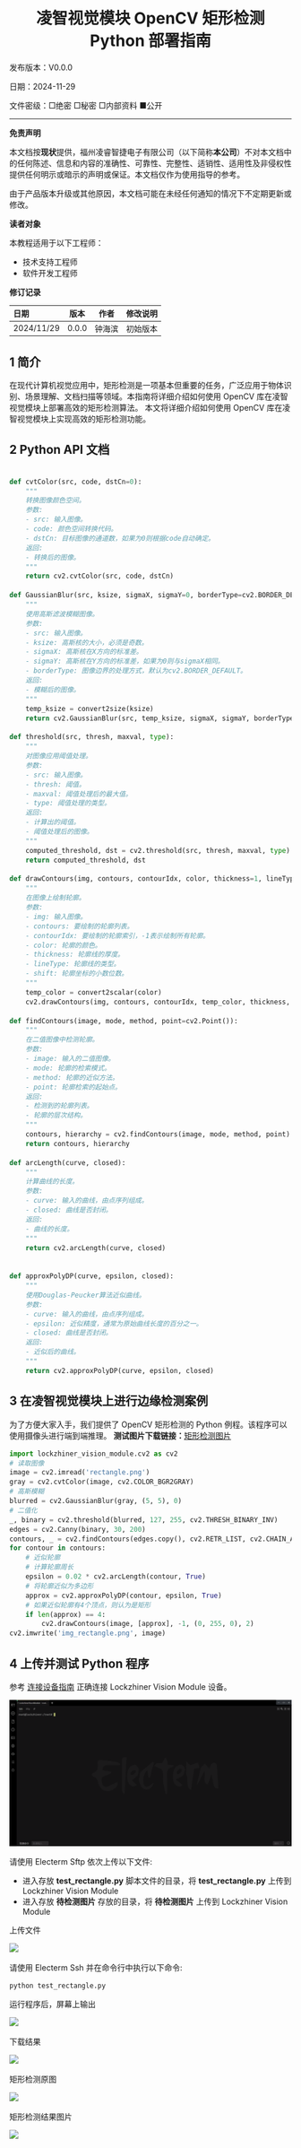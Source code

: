 <h1 align="center">凌智视觉模块 OpenCV 矩形检测 Python 部署指南</h1>

发布版本：V0.0.0

日期：2024-11-29

文件密级：□绝密 □秘密 □内部资料 ■公开  

---

**免责声明**  

本文档按**现状**提供，福州凌睿智捷电子有限公司（以下简称**本公司**）不对本文档中的任何陈述、信息和内容的准确性、可靠性、完整性、适销性、适用性及非侵权性提供任何明示或暗示的声明或保证。本文档仅作为使用指导的参考。  

由于产品版本升级或其他原因，本文档可能在未经任何通知的情况下不定期更新或修改。  

**读者对象**  

本教程适用于以下工程师：  

- 技术支持工程师  
- 软件开发工程师  

**修订记录**  

| **日期**     | **版本** | **作者** | **修改说明** |
|:-----------| -------- |--------| ------------ |
| 2024/11/29 | 0.0.0    | 钟海滨    | 初始版本     |

## 1 简介

在现代计算机视觉应用中，矩形检测是一项基本但重要的任务，广泛应用于物体识别、场景理解、文档扫描等领域。本指南将详细介绍如何使用 OpenCV 库在凌智视觉模块上部署高效的矩形检测算法。 本文将详细介绍如何使用 OpenCV 库在凌智视觉模块上实现高效的矩形检测功能。

## 2 Python API 文档

```python

def cvtColor(src, code, dstCn=0):
    """
    转换图像颜色空间。
    参数:
    - src: 输入图像。
    - code: 颜色空间转换代码。
    - dstCn: 目标图像的通道数，如果为0则根据code自动确定。
    返回:
    - 转换后的图像。
    """
    return cv2.cvtColor(src, code, dstCn)

def GaussianBlur(src, ksize, sigmaX, sigmaY=0, borderType=cv2.BORDER_DEFAULT):
    """
    使用高斯滤波模糊图像。
    参数:
    - src: 输入图像。
    - ksize: 高斯核的大小，必须是奇数。
    - sigmaX: 高斯核在X方向的标准差。
    - sigmaY: 高斯核在Y方向的标准差，如果为0则与sigmaX相同。
    - borderType: 图像边界的处理方式，默认为cv2.BORDER_DEFAULT。
    返回:
    - 模糊后的图像。
    """
    temp_ksize = convert2size(ksize)
    return cv2.GaussianBlur(src, temp_ksize, sigmaX, sigmaY, borderType)

def threshold(src, thresh, maxval, type):
    """
    对图像应用阈值处理。
    参数:
    - src: 输入图像。
    - thresh: 阈值。
    - maxval: 阈值处理后的最大值。
    - type: 阈值处理的类型。
    返回:
    - 计算出的阈值。
    - 阈值处理后的图像。
    """
    computed_threshold, dst = cv2.threshold(src, thresh, maxval, type)
    return computed_threshold, dst

def drawContours(img, contours, contourIdx, color, thickness=1, lineType=8, shift=0):
    """
    在图像上绘制轮廓。
    参数:
    - img: 输入图像。
    - contours: 要绘制的轮廓列表。
    - contourIdx: 要绘制的轮廓索引，-1表示绘制所有轮廓。
    - color: 轮廓的颜色。
    - thickness: 轮廓线的厚度。
    - lineType: 轮廓线的类型。
    - shift: 轮廓坐标的小数位数。
    """
    temp_color = convert2scalar(color)
    cv2.drawContours(img, contours, contourIdx, temp_color, thickness, lineType, shift)

def findContours(image, mode, method, point=cv2.Point()):
    """
    在二值图像中检测轮廓。
    参数:
    - image: 输入的二值图像。
    - mode: 轮廓的检索模式。
    - method: 轮廓的近似方法。
    - point: 轮廓检索的起始点。
    返回:
    - 检测到的轮廓列表。
    - 轮廓的层次结构。
    """
    contours, hierarchy = cv2.findContours(image, mode, method, point)
    return contours, hierarchy

def arcLength(curve, closed):
    """
    计算曲线的长度。
    参数:
    - curve: 输入的曲线，由点序列组成。
    - closed: 曲线是否封闭。
    返回:
    - 曲线的长度。
    """
    return cv2.arcLength(curve, closed)


def approxPolyDP(curve, epsilon, closed):
    """
    使用Douglas-Peucker算法近似曲线。
    参数:
    - curve: 输入的曲线，由点序列组成。
    - epsilon: 近似精度，通常为原始曲线长度的百分之一。
    - closed: 曲线是否封闭。
    返回:
    - 近似后的曲线。
    """
    return cv2.approxPolyDP(curve, epsilon, closed)

```

## 3 在凌智视觉模块上进行边缘检测案例 

为了方便大家入手，我们提供了 OpenCV 矩形检测的 Python 例程。该程序可以使用摄像头进行端到端推理。
**测试图片下载链接：**[矩形检测图片](https://gitee.com/LockzhinerAI/LockzhinerVisionModule/releases/download/v0.0.4/rectangle.png)

```python
import lockzhiner_vision_module.cv2 as cv2
# 读取图像
image = cv2.imread('rectangle.png')
gray = cv2.cvtColor(image, cv2.COLOR_BGR2GRAY)
# 高斯模糊
blurred = cv2.GaussianBlur(gray, (5, 5), 0)
# 二值化
_, binary = cv2.threshold(blurred, 127, 255, cv2.THRESH_BINARY_INV)
edges = cv2.Canny(binary, 30, 200)
contours, _ = cv2.findContours(edges.copy(), cv2.RETR_LIST, cv2.CHAIN_APPROX_SIMPLE)
for contour in contours:
    # 近似轮廓
    # 计算轮廓周长
    epsilon = 0.02 * cv2.arcLength(contour, True)
    # 将轮廓近似为多边形
    approx = cv2.approxPolyDP(contour, epsilon, True)
    # 如果近似轮廓有4个顶点，则认为是矩形
    if len(approx) == 4:
        cv2.drawContours(image, [approx], -1, (0, 255, 0), 2)
cv2.imwrite('img_rectangle.png', image)

```
## 4 上传并测试 Python 程序

参考 [连接设备指南](../../../../docs/introductory_tutorial/connect_device_using_ssh.md) 正确连接 Lockzhiner Vision Module 设备。

![](../../../../docs/introductory_tutorial/images/connect_device_using_ssh/ssh_success.png)

请使用 Electerm Sftp 依次上传以下文件:

- 进入存放 **test_rectangle.py** 脚本文件的目录，将 **test_rectangle.py** 上传到 Lockzhiner Vision Module
- 进入存放 **待检测图片** 存放的目录，将 **待检测图片** 上传到 Lockzhiner Vision Module

上传文件

![](./images/sftp.png)

请使用 Electerm Ssh 并在命令行中执行以下命令:

```bash
python test_rectangle.py
```

运行程序后，屏幕上输出 

![](./images/result.png)

下载结果

![](./images/dowm_result.png)

矩形检测原图

![](./images/rectangle.png)

矩形检测结果图片

![](./images/img_rectangle.png)



